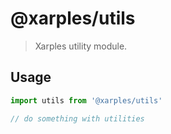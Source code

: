 # @xarples/utils


> Xarples utility module.


## Usage
```js
import utils from '@xarples/utils'

// do something with utilities
```
